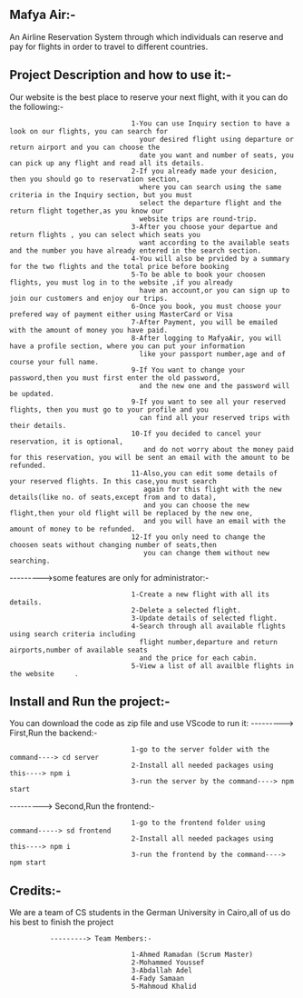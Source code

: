 Mafya Air:-
----------------
An Airline Reservation System through which individuals can reserve and pay
for flights in order to travel to different countries.


Project Description and how to use it:-
----------------------------------------------
Our website is the best place to reserve your next flight,
with it you can do the following:-

                                  1-You can use Inquiry section to have a look on our flights, you can search for
                                    your desired flight using departure or return airport and you can choose the 
                                    date you want and number of seats, you can pick up any flight and read all its details.        
                                  2-If you already made your desicion, then you should go to reservation section,
                                    where you can search using the same criteria in the Inquiry section, but you must
                                    select the departure flight and the return flight together,as you know our
                                    website trips are round-trip.
                                  3-After you choose your departue and return flights , you can select which seats you
                                    want according to the available seats and the number you have already entered in the search section.
                                  4-You will also be prvided by a summary for the two flights and the total price before booking
                                  5-To be able to book your choosen flights, you must log in to the website ,if you already
                                    have an account,or you can sign up to join our customers and enjoy our trips.
                                  6-Once you book, you must choose your prefered way of payment either using MasterCard or Visa
                                  7-After Payment, you will be emailed with the amount of money you have paid.
                                  8-After logging to MafyaAir, you will have a profile section, where you can put your information
                                    like your passport number,age and of course your full name.
                                  9-If You want to change your password,then you must first enter the old password,
                                    and the new one and the password will be updated.
                                  9-If you want to see all your reserved flights, then you must go to your profile and you
                                    can find all your reserved trips with their details.
                                  10-If you decided to cancel your reservation, it is optional,
                                     and do not worry about the money paid for this reservation, you will be sent an email with the amount to be refunded.
                                  11-Also,you can edit some details of your reserved flights. In this case,you must search
                                     again for this flight with the new details(like no. of seats,except from and to data),
                                     and you can choose the new flight,then your old flight will be replaced by the new one,
                                     and you will have an email with the amount of money to be refunded.
                                  12-If you only need to change the choosen seats without changing number of seats,then 
                                     you can change them without new searching.



 --------->some features are only
           for administrator:-
                                  
                                  1-Create a new flight with all its details. 
                                  2-Delete a selected flight.
                                  3-Update details of selected flight.
                                  4-Search through all available flights using search criteria including
                                    flight number,departure and return airports,number of available seats
                                    and the price for each cabin.
                                  5-View a list of all availble flights in the website     .                             



Install and Run the project:-
--------------------------------------

You can download the code as zip file and use VScode to run it:
---------> First,Run the backend:-
                                  
                                  1-go to the server folder with the command----> cd server
                                  2-Install all needed packages using this----> npm i
                                  3-run the server by the command----> npm start
---------> Second,Run the frontend:-
                                  
                                  1-go to the frontend folder using command-----> sd frontend
                                  2-Install all needed packages using this----> npm i
                                  3-run the frontend by the command----> npm start
                                  
Credits:-
----------------

We are a team of CS students in the German University in Cairo,all of us do his best to finish the project

              ---------> Team Members:- 
                       
                                  1-Ahmed Ramadan (Scrum Master)
                                  2-Mohammed Youssef
                                  3-Abdallah Adel
                                  4-Fady Samaan
                                  5-Mahmoud Khalid                             
